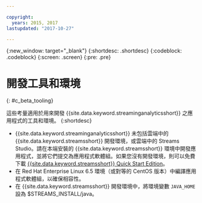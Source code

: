 ```yaml
---

copyright:
  years: 2015, 2017
lastupdated: "2017-10-27"

---
```


<!-- Attribute definitions -->
{:new_window: target="_blank"}
{:shortdesc: .shortdesc}
{:codeblock: .codeblock}
{:screen: .screen}
{:pre: .pre}

# 開發工具和環境
{: #c_beta_tooling}


這些考量適用於用來開發 {{site.data.keyword.streaminganalyticsshort}} 之應用程式的工具和環境。
{:shortdesc}


* {{site.data.keyword.streaminganalyticsshort}} 未包括雲端中的 {{site.data.keyword.streamsshort}} 開發環境，或雲端中的 Streams Studio。請在本端安裝的 {{site.data.keyword.streamsshort}} 環境中開發應用程式，並將它們提交為應用程式軟體組。如果您沒有開發環境，則可以免費下載 [{{site.data.keyword.streamsshort}} Quick Start Edition](http://ibmstreams.github.io/streamsx.documentation/docs/4.2/qse-intro/)。
* 在 Red Hat Enterprise Linux 6.5 環境（或對等的 CentOS 版本）中編譯應用程式軟體組，以確保相容性。
* 在 {{site.data.keyword.streamsshort}} 開發環境中，將環境變數 `JAVA_HOME` 設為 $STREAMS_INSTALL/java。
